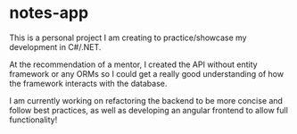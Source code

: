# notes-app

This is a personal project I am creating to practice/showcase my development in C#/.NET.

At the recommendation of a mentor, I created the API without entity framework or any ORMs so I could get a really good understanding of how the framework interacts with the database. 

I am currently working on refactoring the backend to be more concise and follow best practices, as well as developing an angular frontend to allow full functionality!
